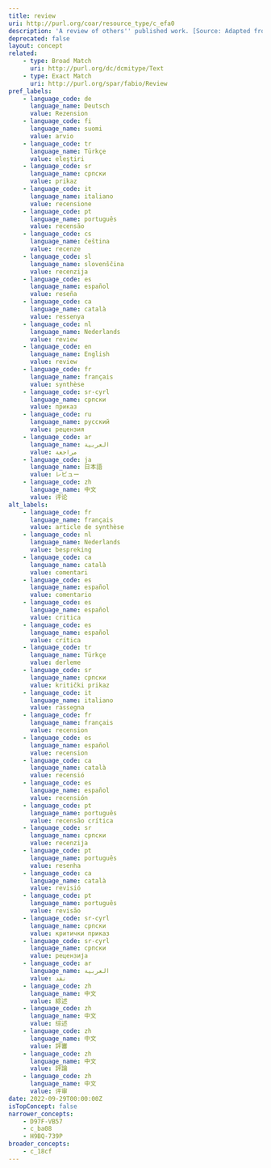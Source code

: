 ```yaml
---
title: review
uri: http://purl.org/coar/resource_type/c_efa0
description: 'A review of others'' published work. [Source: Adapted from http://purl.org/spar/fabio/Review]'
deprecated: false
layout: concept
related:
    - type: Broad Match
      uri: http://purl.org/dc/dcmitype/Text
    - type: Exact Match
      uri: http://purl.org/spar/fabio/Review
pref_labels:
    - language_code: de
      language_name: Deutsch
      value: Rezension
    - language_code: fi
      language_name: suomi
      value: arvio
    - language_code: tr
      language_name: Türkçe
      value: eleştiri
    - language_code: sr
      language_name: српски
      value: prikaz
    - language_code: it
      language_name: italiano
      value: recensione
    - language_code: pt
      language_name: português
      value: recensão
    - language_code: cs
      language_name: čeština
      value: recenze
    - language_code: sl
      language_name: slovenščina
      value: recenzija
    - language_code: es
      language_name: español
      value: reseña
    - language_code: ca
      language_name: català
      value: ressenya
    - language_code: nl
      language_name: Nederlands
      value: review
    - language_code: en
      language_name: English
      value: review
    - language_code: fr
      language_name: français
      value: synthèse
    - language_code: sr-cyrl
      language_name: српски
      value: приказ
    - language_code: ru
      language_name: русский
      value: рецензия
    - language_code: ar
      language_name: العربية
      value: مراجعة
    - language_code: ja
      language_name: 日本語
      value: レビュー
    - language_code: zh
      language_name: 中文
      value: 评论
alt_labels:
    - language_code: fr
      language_name: français
      value: article de synthèse
    - language_code: nl
      language_name: Nederlands
      value: bespreking
    - language_code: ca
      language_name: català
      value: comentari
    - language_code: es
      language_name: español
      value: comentario
    - language_code: es
      language_name: español
      value: critica
    - language_code: es
      language_name: español
      value: crítica
    - language_code: tr
      language_name: Türkçe
      value: derleme
    - language_code: sr
      language_name: српски
      value: kritički prikaz
    - language_code: it
      language_name: italiano
      value: rassegna
    - language_code: fr
      language_name: français
      value: recension
    - language_code: es
      language_name: español
      value: recension
    - language_code: ca
      language_name: català
      value: recensió
    - language_code: es
      language_name: español
      value: recensión
    - language_code: pt
      language_name: português
      value: recensão crítica
    - language_code: sr
      language_name: српски
      value: recenzija
    - language_code: pt
      language_name: português
      value: resenha
    - language_code: ca
      language_name: català
      value: revisió
    - language_code: pt
      language_name: português
      value: revisão
    - language_code: sr-cyrl
      language_name: српски
      value: критички приказ
    - language_code: sr-cyrl
      language_name: српски
      value: рецензија
    - language_code: ar
      language_name: العربية
      value: نقد
    - language_code: zh
      language_name: 中文
      value: 綜述
    - language_code: zh
      language_name: 中文
      value: 综述
    - language_code: zh
      language_name: 中文
      value: 評審
    - language_code: zh
      language_name: 中文
      value: 評論
    - language_code: zh
      language_name: 中文
      value: 评审
date: 2022-09-29T00:00:00Z
isTopConcept: false
narrower_concepts:
    - D97F-VB57
    - c_ba08
    - H9BQ-739P
broader_concepts:
    - c_18cf
---
```


